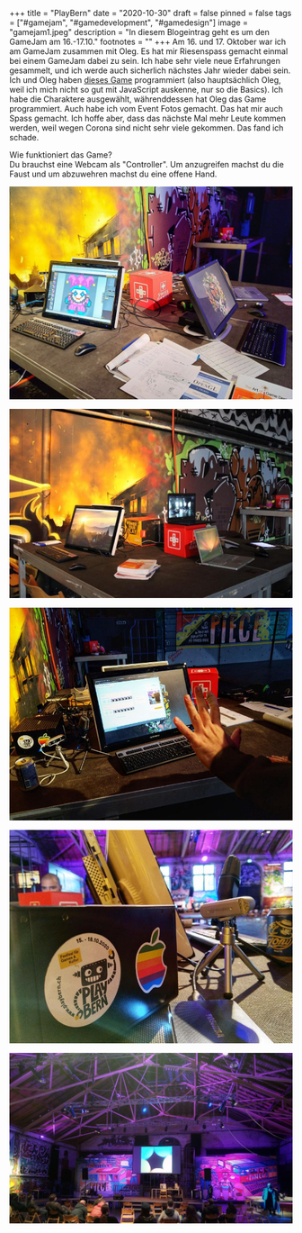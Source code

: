 +++
title = "PlayBern"
date = "2020-10-30"
draft = false
pinned = false
tags = ["#gamejam", "#gamedevelopment", "#gamedesign"]
image = "gamejam1.jpeg"
description = "In diesem Blogeintrag geht es um den GameJam am 16.-17.10."
footnotes = ""
+++
Am 16. und 17. Oktober war ich am GameJam zusammen mit Oleg. Es hat mir Riesenspass gemacht einmal bei einem GameJam dabei zu sein. Ich habe sehr viele neue Erfahrungen gesammelt, und ich werde auch sicherlich nächstes Jahr wieder dabei sein. Ich und Oleg haben [dieses Game](https://sxvxgx.itch.io/adventurecraft) programmiert (also hauptsächlich Oleg, weil ich mich nicht so gut mit JavaScript auskenne, nur so die Basics). Ich habe die Charaktere ausgewählt, währenddessen hat Oleg das Game programmiert. Auch habe ich vom Event Fotos gemacht. Das hat mir auch Spass gemacht. Ich hoffe aber, dass das nächste Mal mehr Leute kommen werden, weil wegen Corona sind nicht sehr viele gekommen. Das fand ich schade.

Wie funktioniert das Game?\
Du brauchst eine Webcam als "Controller". Um anzugreifen machst du die Faust und um abzuwehren machst du eine offene Hand.

![](gamejam2-1.jpeg)

![](gamejam3-1.jpg)

![](gamejam4-1.jpeg)

![](gamejam5-1.jpeg)

![](gamejam6-1.jpeg)